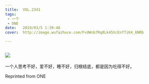 ```yaml
---
title:	VOL.2341
tags:
 - 一个
 - ONE
date:	2019/03/5 1:39:48
cover:	http://image.wufazhuce.com/FvUWnb7Rq8Lk45XcEnffiK4_6NRb

---
```

![](http://image.wufazhuce.com/FvUWnb7Rq8Lk45XcEnffiK4_6NRb)
---

一个人思考不好，爱不好，睡不好，归根结底，都是因为吃得不好。
 
Reprinted from ONE
